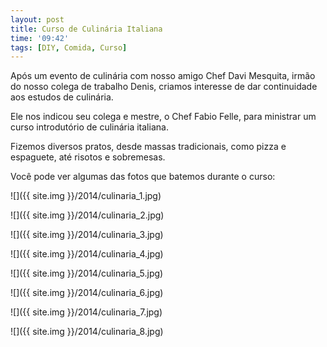 ```yaml
---
layout: post
title: Curso de Culinária Italiana
time: '09:42'
tags: [DIY, Comida, Curso]
---
```


Após um evento de culinária com nosso amigo Chef Davi Mesquita, irmão do nosso colega de trabalho Denis, criamos interesse de dar continuidade aos estudos de culinária.

Ele nos indicou seu colega e mestre, o Chef Fabio Felle, para ministrar um curso introdutório de culinária italiana.

Fizemos diversos pratos, desde massas tradicionais, como pizza e espaguete, até risotos e sobremesas.

<!--more-->

Você pode ver algumas das fotos que batemos durante o curso:

![]({{ site.img }}/2014/culinaria_1.jpg)

![]({{ site.img }}/2014/culinaria_2.jpg)

![]({{ site.img }}/2014/culinaria_3.jpg)

![]({{ site.img }}/2014/culinaria_4.jpg)

![]({{ site.img }}/2014/culinaria_5.jpg)

![]({{ site.img }}/2014/culinaria_6.jpg)

![]({{ site.img }}/2014/culinaria_7.jpg)

![]({{ site.img }}/2014/culinaria_8.jpg)